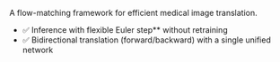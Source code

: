 A flow-matching framework for efficient medical image translation.
- ✅ Inference with flexible Euler step** without retraining
- ✅ Bidirectional translation (forward/backward) with a single unified network
